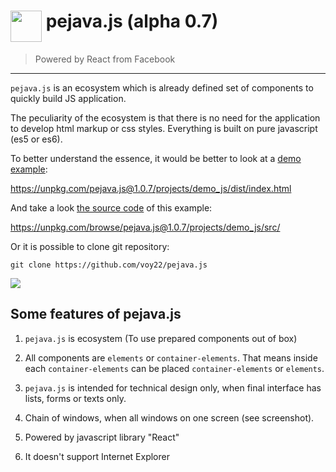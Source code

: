 <h1><img src="https://unpkg.com/pejava.js@1.0.7/media/images/pejava_logo.png" height="50px" style="vertical-align: top"/>
pejava.js (alpha 0.7)</h1>

> Powered by React from Facebook

---

`pejava.js` is an ecosystem which is already defined set 
of components to quickly build JS application.

The peculiarity of the ecosystem is that there is no need for the application to develop html markup or css styles.
Everything is built on pure javascript (es5 or es6).

To better understand the essence, it would be better to look at a
[demo example](https://unpkg.com/pejava.js@1.0.7/projects/demo_js/dist/index.html):

<a href="https://unpkg.com/pejava.js@1.0.7/projects/demo_js/dist/index.html">https://unpkg.com/pejava.js@1.0.7/projects/demo_js/dist/index.html</a>

And take a look [the source code](https://unpkg.com/browse/pejava.js@1.0.7/projects/demo_js/src/) of this example:

<a href="https://unpkg.com/browse/pejava.js@1.0.7/projects/demo_js/src/">https://unpkg.com/browse/pejava.js@1.0.7/projects/demo_js/src/</a>

Or it is possible to clone git repository:

```
git clone https://github.com/voy22/pejava.js
```


<img src="https://unpkg.com/pejava.js@1.0.7/media/images/printscreen.gif" style="max-width: 500px"/>

## Some features of pejava.js

1) `pejava.js` is ecosystem (To use prepared components out of box)

2) All components are `elements` or `container-elements`. That means inside each `container-elements` can be placed `container-elements` or `elements`.

3) `pejava.js` is intended for technical design only, when final interface has lists, forms or texts only.

4) Chain of windows, when all windows on one screen (see screenshot).

5) Powered by javascript library "React"

6) It doesn't support Internet Explorer
